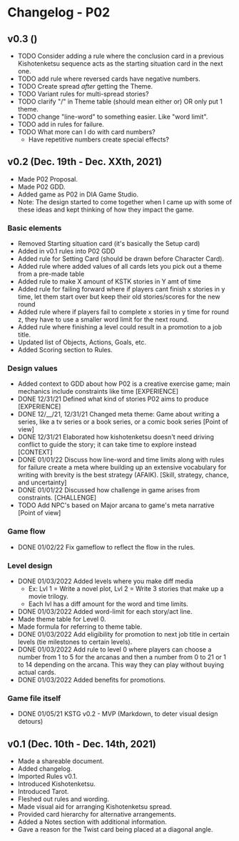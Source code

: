 # Changelog - P02

## v0.3 ()
- TODO Consider adding a rule where the conclusion card in a previous Kishotenketsu sequence acts as the starting situation card in the next one.
- TODO add rule where reversed cards have negative numbers.
- TODO Create spread *after* getting the Theme.
- TODO Variant rules for multi-spread stories?
- TODO clarify "/" in Theme table (should mean either or) OR only put 1 theme.
- TODO change "line-word" to something easier. Like "word limit".
- TODO add in rules for failure.
- TODO What more can I do with card numbers?
  - Have repetitive numbers create special effects?

## v0.2 (Dec. 19th - Dec. XXth, 2021)
- Made P02 Proposal.
- Made P02 GDD.
- Added game as P02 in DIA Game Studio.
- Note: The design started to come together when I came up with some of these ideas and kept thinking of how they impact the game.

### Basic elements
- Removed Starting situation card (it's basically the Setup card)
- Added in v0.1 rules into P02 GDD
- Added rule for Setting Card (should be drawn before Character Card).
- Added rule where added values of all cards lets you pick out a theme from a pre-made table
- Added rule to make X amount of KSTK stories in Y amt of time
- Added rule for failing forward where if players cant finish x stories in y time, let them start over but keep their old stories/scores for the new round
- Added rule where if players fail to complete x stories in y time for round z, they have to use a smaller word limit for the next round. 
- Added rule where finishing a level could result in a promotion to a job title.
- Updated list of Objects, Actions, Goals, etc.
- Added Scoring section to Rules.

### Design values
- Added context to GDD about how P02 is a creative exercise game; main mechanics include constraints like time [EXPERIENCE]
- DONE 12/31/21 Defined what kind of stories P02 aims to produce [EXPERIENCE]
- DONE 12/__/21, 12/31/21 Changed meta theme: Game about writing a series, like a tv series or a book series, or a comic book series [Point of view]
- DONE 12/31/21 Elaborated how kishotenketsu doesn't need driving conflict to guide the story; it can take time to explore instead [CONTEXT]
- DONE 01/01/22 Discuss how line-word and time limits along with rules for failure create a meta where building up an extensive vocabulary for writing with brevity is the best strategy (AFAIK). [Skill, strategy, chance, and uncertainty]
- DONE 01/01/22 Discussed how challenge in game arises from constraints. [CHALLENGE]
- TODO Add NPC's based on Major arcana to game's meta narrative [Point of view]

### Game flow
- DONE 01/02/22 Fix gameflow to reflect the flow in the rules.

### Level design
- DONE 01/03/2022 Added levels where you make diff media
  - Ex: Lvl 1 = Write a novel plot, Lvl 2 = Write 3 stories that make up a movie trilogy.
  - Each lvl has a diff amount for the word and time limits.
- DONE 01/03/2022 Added word-limit for each story/act line.
- Made theme table for Level 0.
- Made formula for referring to theme table.
- DONE 01/03/2022 Add eligibility for promotion to next job title in certain levels (tie milestones to certain levels).
- DONE 01/03/2022 Add rule to level 0 where players can choose a number from 1 to 5 for the arcanas and then a number from 0 to 21 or 1 to 14 depending on the arcana. This way they can play without buying actual cards.
- DONE 01/03/2022 Added benefits for promotions.

### Game file itself
- DONE 01/05/21 KSTG v0.2 - MVP (Markdown, to deter visual design detours)

## v0.1 (Dec. 10th - Dec. 14th, 2021)
- Made a shareable document. 
- Added changelog. 
- Imported Rules v0.1. 
- Introduced Kishotenketsu.
- Introduced Tarot. 
- Fleshed out rules and wording. 
- Made visual aid for arranging Kishotenketsu spread.
- Provided card hierarchy for alternative arrangements. 
- Added a Notes section with additional information. 
- Gave a reason for the Twist card being placed at a diagonal angle. 